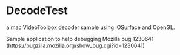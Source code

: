 # DecodeTest
a mac VideoToolbox decoder sample using IOSurface and OpenGL.

Sample application to help debugging Mozilla bug 1230641 (https://bugzilla.mozilla.org/show_bug.cgi?id=1230641)
